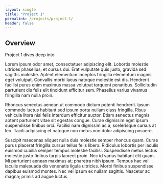 ```yaml
---
layout: single
title: "Project 1"
permalink: /projects/project-1/
header: false
---
```


## Overview

Project 1 dives deep into 

Lorem ipsum odor amet, consectetuer adipiscing elit. Lobortis molestie ultrices phasellus; et cursus dui. Erat vulputate quis justo, gravida sed sagittis molestie. Aptent elementum inceptos fringilla elementum magnis eget volutpat. Convallis morbi lacus natoque molestie est dis. Hendrerit facilisi purus enim maximus massa volutpat torquent penatibus. Sollicitudin parturient dis felis elit tincidunt efficitur sem. Phasellus varius vivamus fringilla nam nulla proin.

Rhoncus senectus aenean ut commodo dictum potenti hendrerit. Ipsum commodo luctus habitant sed ipsum porta nullam class fringilla. Risus vehicula litora nisi felis interdum efficitur auctor. Etiam senectus magnis aptent parturient vitae sit egestas congue. Curae dignissim eget ipsum suspendisse finibus orci. Facilisi nam dignissim ac a; scelerisque cursus at leo. Taciti adipiscing et natoque non metus non dolor adipiscing posuere.

Suscipit maecenas aliquet nulla duis molestie semper rhoncus quam. Curae purus placerat fringilla cursus tellus felis libero. Ridiculus lobortis per iaculis euismod cubilia semper tempus molestie facilisi. Suspendisse metus lectus molestie justo finibus turpis laoreet proin. Nec id varius habitant elit quam. Mi parturient aenean maximus at; pharetra nibh ipsum. Tempus hac vel iaculis malesuada dis venenatis ligula ultricies. Morbi finibus suspendisse dapibus euismod montes. Nec vel ipsum ex nullam sagittis. Nascetur ac magna; primis ad augue luctus.

